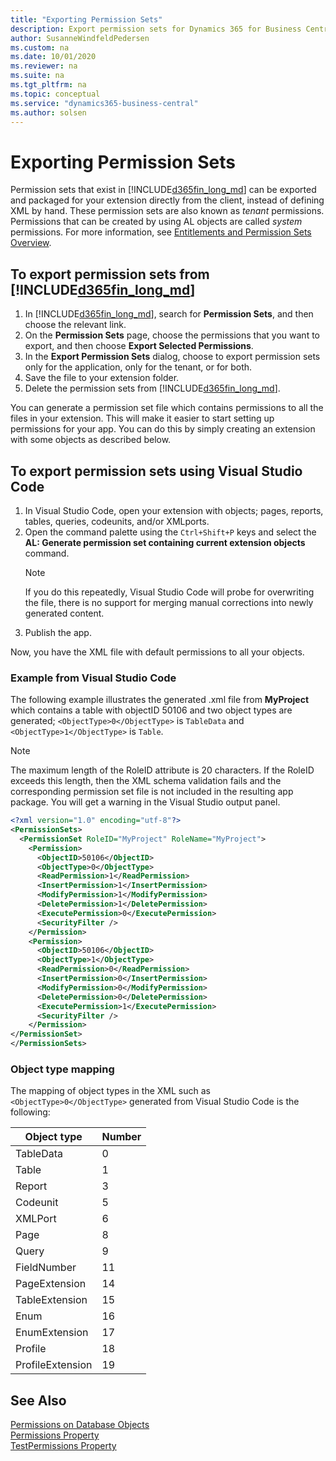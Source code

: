 ```yaml
---
title: "Exporting Permission Sets"
description: Export permission sets for Dynamics 365 for Business Central.
author: SusanneWindfeldPedersen
ms.custom: na
ms.date: 10/01/2020
ms.reviewer: na
ms.suite: na
ms.tgt_pltfrm: na
ms.topic: conceptual
ms.service: "dynamics365-business-central"
ms.author: solsen
---
```


# Exporting Permission Sets

Permission sets that exist in [!INCLUDE[d365fin_long_md](includes/d365fin_long_md.md)] can be exported and packaged for your extension directly from the client, instead of defining XML by hand. These permission sets are also known as *tenant* permissions. Permissions that can be created by using AL objects are called *system* permissions. For more information, see [Entitlements and Permission Sets Overview](devenv-entitlements-and-permissionsets-overview.md).

## To export permission sets from [!INCLUDE[d365fin_long_md](includes/d365fin_long_md.md)]

1. In [!INCLUDE[d365fin_long_md](includes/d365fin_long_md.md)], search for **Permission Sets**, and then choose the relevant link.
2. On the **Permission Sets** page, choose the permissions that you want to export, and then choose **Export Selected Permissions**.
3. In the **Export Permission Sets** dialog, choose to export permission sets only for the application, only for the tenant, or for both.
4. Save the file to your extension folder.
5. Delete the permission sets from [!INCLUDE[d365fin_long_md](includes/d365fin_long_md.md)]. 

You can generate a permission set file which contains permissions to all the files in your extension. This will make it easier to start setting up permissions for your app. You can do this by simply creating an extension with some objects as described below. 

## To export permission sets using Visual Studio Code

1. In Visual Studio Code, open your extension with objects; pages, reports, tables, queries, codeunits, and/or XMLports.  
2. Open the command palette using the `Ctrl+Shift+P` keys and select the **AL: Generate permission set containing current extension objects** command.  
    > [!NOTE]  
    > If you do this repeatedly, Visual Studio Code will probe for overwriting the file, there is no support for merging manual corrections into newly generated content.
3. Publish the app. 

Now, you have the XML file with default permissions to all your objects.

### Example from Visual Studio Code

The following example illustrates the generated .xml file from **MyProject** which contains a table with objectID 50106 and two object types are generated; `<ObjectType>0</ObjectType>` is `TableData` and `<ObjectType>1</ObjectType>` is `Table`.

> [!NOTE]  
> The maximum length of the RoleID attribute is 20 characters. If the RoleID exceeds this length, then the XML schema validation fails and the corresponding permission set file is not included in the resulting app package. You will get a warning in the Visual Studio output panel.


```xml
<?xml version="1.0" encoding="utf-8"?>
<PermissionSets>
  <PermissionSet RoleID="MyProject" RoleName="MyProject">
    <Permission>
      <ObjectID>50106</ObjectID>
      <ObjectType>0</ObjectType>
      <ReadPermission>1</ReadPermission>
      <InsertPermission>1</InsertPermission>
      <ModifyPermission>1</ModifyPermission>
      <DeletePermission>1</DeletePermission>
      <ExecutePermission>0</ExecutePermission>
      <SecurityFilter />
    </Permission>
    <Permission>
      <ObjectID>50106</ObjectID>
      <ObjectType>1</ObjectType>
      <ReadPermission>0</ReadPermission>
      <InsertPermission>0</InsertPermission>
      <ModifyPermission>0</ModifyPermission>
      <DeletePermission>0</DeletePermission>
      <ExecutePermission>1</ExecutePermission>
      <SecurityFilter />
    </Permission>
</PermissionSet>
</PermissionSets>

```

### Object type mapping

The mapping of object types in the XML such as `<ObjectType>0</ObjectType>` generated from Visual Studio Code is the following:

|Object type      |Number|
|-----------------|------|
|TableData        |  0   |
|Table            |  1   |
|Report           |  3   |
|Codeunit         |  5   |
|XMLPort          |  6   |
|Page             |  8   |
|Query            |  9   |
|FieldNumber      |  11  |
|PageExtension    |  14  |
|TableExtension   |  15  |
|Enum             |  16  |
|EnumExtension    |  17  |
|Profile          |  18  |
|ProfileExtension |  19  |


## See Also

[Permissions on Database Objects](devenv-permissions-on-database-objects.md)  
[Permissions Property](properties/devenv-permissions-property.md)  
[TestPermissions Property](properties/devenv-testpermissions-property.md)  
